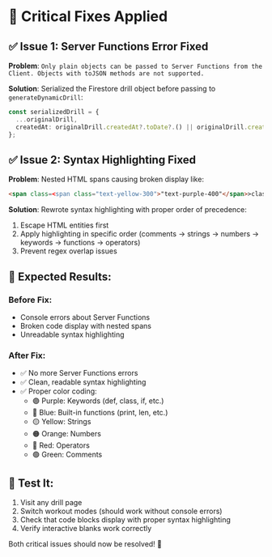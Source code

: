 # 🔧 Critical Fixes Applied

## ✅ Issue 1: Server Functions Error Fixed
**Problem**: `Only plain objects can be passed to Server Functions from the Client. Objects with toJSON methods are not supported.`

**Solution**: Serialized the Firestore drill object before passing to `generateDynamicDrill`:
```typescript
const serializedDrill = {
  ...originalDrill,
  createdAt: originalDrill.createdAt?.toDate?.() || originalDrill.createdAt
};
```

## ✅ Issue 2: Syntax Highlighting Fixed  
**Problem**: Nested HTML spans causing broken display like:
```html
<span class=<span class="text-yellow-300">"text-purple-400"</span>>class</span>
```

**Solution**: Rewrote syntax highlighting with proper order of precedence:
1. Escape HTML entities first
2. Apply highlighting in specific order (comments → strings → numbers → keywords → functions → operators)
3. Prevent regex overlap issues

## 🎯 Expected Results:

### Before Fix:
- Console errors about Server Functions
- Broken code display with nested spans
- Unreadable syntax highlighting

### After Fix:
- ✅ No more Server Functions errors
- ✅ Clean, readable syntax highlighting
- ✅ Proper color coding:
  - 🟣 Purple: Keywords (def, class, if, etc.)
  - 🔵 Blue: Built-in functions (print, len, etc.)  
  - 🟡 Yellow: Strings
  - 🟠 Orange: Numbers
  - 🔴 Red: Operators
  - 🟢 Green: Comments

## 🚀 Test It:
1. Visit any drill page
2. Switch workout modes (should work without console errors)
3. Check that code blocks display with proper syntax highlighting
4. Verify interactive blanks work correctly

Both critical issues should now be resolved! 🎉